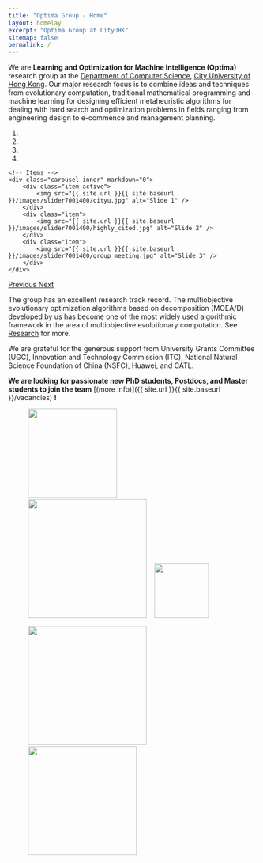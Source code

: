 ```yaml
---
title: "Optima Group - Home"
layout: homelay
excerpt: "Optima Group at CityUHK"
sitemap: false
permalink: /
---
```


We are **Learning and Optimization for Machine Intelligence (Optima)** research group at the 
[Department of Computer Science](https://www.cs.cityu.edu.hk/), [City University of Hong Kong](https://www.cityu.edu.hk/).
Our major research focus is to combine ideas and techniques from evolutionary computation, traditional mathematical programming 
and machine learning for designing efficient metaheuristic algorithms for dealing with hard search and optimization problems 
in fields ranging from engineering design to e-commence and management planning. 

<div markdown="0" id="carousel" class="carousel slide" data-ride="carousel" data-interval="4000" data-pause="hover" >
    <!-- Menu -->
    <ol class="carousel-indicators">
        <li data-target="#carousel" data-slide-to="0" class="active"></li>
        <li data-target="#carousel" data-slide-to="1"></li>
        <li data-target="#carousel" data-slide-to="2"></li>
        <li data-target="#carousel" data-slide-to="3"></li>
    </ol>

    <!-- Items -->
    <div class="carousel-inner" markdown="0">
        <div class="item active">
            <img src="{{ site.url }}{{ site.baseurl }}/images/slider7001400/cityu.jpg" alt="Slide 1" />
        </div>
        <div class="item">
            <img src="{{ site.url }}{{ site.baseurl }}/images/slider7001400/highly_cited.jpg" alt="Slide 2" />
        </div>
        <div class="item">
            <img src="{{ site.url }}{{ site.baseurl }}/images/slider7001400/group_meeting.jpg" alt="Slide 3" />
        </div>
    </div>
  <a class="left carousel-control" href="#carousel" role="button" data-slide="prev">
    <span class="glyphicon glyphicon-chevron-left" aria-hidden="true"></span>
    <span class="sr-only">Previous</span>
  </a>
  <a class="right carousel-control" href="#carousel" role="button" data-slide="next">
    <span class="glyphicon glyphicon-chevron-right" aria-hidden="true"></span>
    <span class="sr-only">Next</span>
  </a>
</div>

The group has an excellent research track record.
The multiobjective evolutionary optimization algorithms based on decomposition (MOEA/D) developed by us
has become one of the most widely used algorithmic framework in the area of multiobjective evolutionary computation.
See [Research](research) for more. 

We are grateful for the generous support from University Grants Committee (UGC),
Innovation and Technology Commission (ITC), National Natural Science Foundation of China (NSFC), Huawei, and CATL. 

 **We are  looking for passionate new PhD students, Postdocs, and Master students to join the team** [(more info)]({{ site.url }}{{ site.baseurl }}/vacancies) **!**




<figure class="fourth">
  <img src="{{ site.url }}{{ site.baseurl }}/images/logopic/CityU_Vertical_Logo_CMYK.svg" style="width: 180px">&nbsp;&nbsp;&nbsp;
  <img src="{{ site.url }}{{ site.baseurl }}/images/logopic/Logo_ugc_and_itc.svg" style="width: 240px">&nbsp;&nbsp;&nbsp;
  <img src="{{ site.url }}{{ site.baseurl }}/images/logopic/nsfc_logo.png" style="width: 110px">
</figure>
<figure class="fourth">
  <img src="{{ site.url }}{{ site.baseurl }}/images/logopic/Logo_huawei.svg" style="width: 240px">&nbsp;&nbsp;&nbsp;
  <img src="{{ site.url }}{{ site.baseurl }}/images/logopic/Logo_CATL.svg" style="width: 220px">
</figure>
